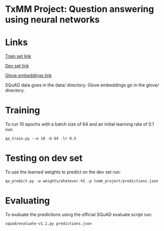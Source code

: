 # TxMM Project: Question answering using neural networks

# Links

[Train set link](https://rajpurkar.github.io/SQuAD-explorer/dataset/train-v1.1.json)

[Dev set link](https://rajpurkar.github.io/SQuAD-explorer/dataset/dev-v1.1.json)

[Glove embeddings link](http://nlp.stanford.edu/data/glove.6B.zip)

SQuAD data goes in the data/ directory.
Glove embeddings go in the glove/ directory.

# Training

To run 10 epochs with a batch size of 64 and an initial learning rate of 0.1 run:

`qa_train.py --e 10 -b 64 -lr 0.5`

# Testing on dev set

To use the learned weights to predict on the dev set run:

`qa_predict.py -w weights/whatever.h5 -p txmm_project/predictions.json`

# Evaluating

To evaluate the predictions using the official SQuAD evaluate script run:

`squad/evaluate-v1.1.py predictions.json`